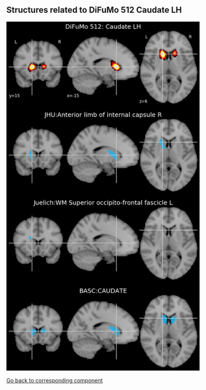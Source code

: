 


## Structures related to DiFuMo 512 Caudate LH

![328](328.jpg "Structures related to DiFuMo 512 Caudate LH")

[Go back to corresponding component](https://parietal-inria.github.io/DiFuMo/512/html/328.html)